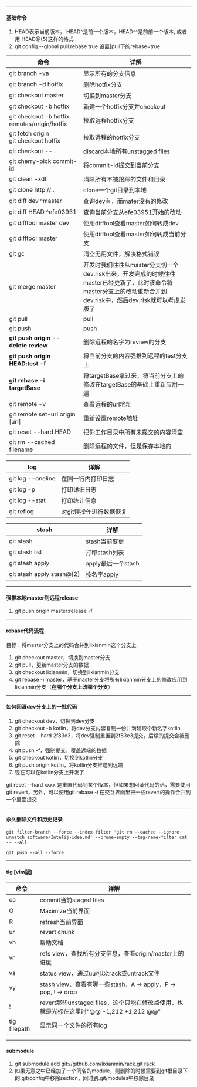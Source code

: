​	

---
#### 基础命令

1. HEAD表示当前版本， HEAD^是前一个版本，HEAD^^是前前一个版本, 或者用 HEAD@{5}这样的格式
2. git config --global pull.rebase true 设置[pull下的rebase=true

命令 | 详解
---|---
git branch -va      | 显示所有的分支信息
git branch -d hotfix| 删除hotfix分支
git checkout master | 切换到master分支
git checkout -b hotfix  | 新建一个hotfix分支并checkout
git checkout -b hotfix remotes/origin/hotfix | 拉取远程hotfix分支 
git fetch origin<br>git checkout hotfix | 拉取远程的hotfix分支 
git checkout -- .   | discard本地所有unstagged files
git cherry-pick commit-id | 将commit-id提交到当前分支 
git clean -xdf | 清除所有不被跟踪的文件和目录 
git clone http://.. | clone一个git目录到本地
git diff dev ^master | 查询dev有，而mater没有的修改 
git diff HEAD  ^efe03951 | 查询当前分支从efe03951开始的改动 
git difftool master dev | 使用difftool查看master如何转成dev 
git difftool master | 使用difftool查看master如何转成当前分支 
git gc              | 清空无用文件，解决格式错误
git merge master    | 开发时我们往往从master分支切一个dev.risk出来，开发完成的时候往往master已经更新了，此时该命令将master分支上的改动重新合并到dev.risk中，然后dev.risk就可以考虑发版了 
git pull            | pull
git push            | push
**git push origin --delete review** | 删除远程的名字为review的分支 
**git push origin HEAD:test -f** | 将当前分支的内容强推到远程的test分支上 
**git rebase -i targetBase** | 将targetBase拿过来，将当前分支上的修改在targetBase的基础上重新应用一遍 
git remote -v       | 查看远程的url地址
git remote set-url origin [url] | 重新设置remote地址 
git reset --hard HEAD   | 把你工作目录中所有未提交的内容清空
git rm --cached filename | 删除远程的文件，但是保存本地的 




log | 详解
---|---
git log --oneline   | 在同一行内打印日志
git log -p          | 打印详细日志
git log --stat      | 打印统计信息
git reflog          | 对git误操作进行数据恢复



stash | 详解
---|---
git stash           | stash当前变更
git stash list      | 打印stash列表
git stash apply     | apply最后一个stash
git stash apply stash@{2}   | 按名字apply



----

#### 强推本地master到远程release

1. git push origin master:release -f



---
#### rebase代码流程
目标：将master分支上的代码合并到lixianmin这个分支上

1. git checkout master，切换到master分支
2. git pull，更新master分支的数据
3. git checkout lixianmin，切换到lixianmin分支
4. git rebase -i master，基于master分支将所有lixianmin分支上的修改应用到lixianmin分支（**在哪个分支上改哪个分支**）



---
#### 如何回滚dev分支上的一批代码

1. git checkout dev，切换到dev分支
2. git checkout -b kotlin，将dev分支内容复制一份并新建取个新名字kotlin
3. git reset --hard 2f83e3，将dev强制重置到2f83e3提交，后续的提交会被删除
4. git push -f，强制提交，覆盖远端的数据
5. git checkout kotlin，切换到kotlin分支
6. git push origin kotlin，将kotlin分支推送到远端
7. 现在可以在kotlin分支上开发了



git reset --hard xxxx 是重置代码到某个版本，但如果想回滚代码的话，需要使用git revert，另外，可以使用git rebase -i 在交互界面里把一些revert的操作合并到一个里面提交



---

#### 永久删除文件和历史记录



```shell
git filter-branch --force --index-filter 'git rm --cached --ignore-unmatch software/Intelij-idea.md' --prune-empty --tag-name-filter cat -- --all

git push --all --force
```





---
#### tig [vim版]


命令    | 详解
---     |---
cc      | commit当前staged files
O       | Maximize当前界面
R       | refresh当前界面
ur      | revert chunk
vh      | 帮助文档
vr      | refs view，查找所有分支信息，查看origin/master上的进度
vs      | status view，通过uu可以track或untrack文件
vy      | stash view，查看有哪一些stash，A -> apply，P -> pop, ! -> drop
!       | revert那些unstaged files，这个只能在修改点使用，也就是光标在这里时“@@ -1,212 +1,212 @@”
tig filepath | 显示同一个文件的所有log

---
#### submodule

1. git submodule add git://github.com/lixianmin/rack.git rack
2. 如果无意之中已经加了一个同名的module，则删除的时候需要到git根目录下的.git/config中移除section，同时到.git/modules中移除目录